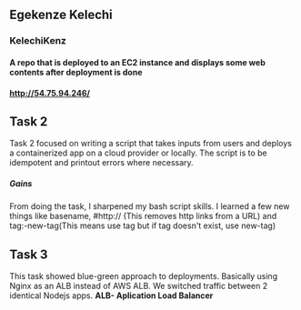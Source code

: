 ## Egekenze Kelechi  
### KelechiKenz  
#### A repo that is deployed to an EC2 instance and displays some web contents after deployment is done  
#### http://54.75.94.246/  


## Task 2
Task 2 focused on writing a script that takes inputs from users and deploys a containerized app on a cloud provider or locally. The script is to be idempotent and printout errors where necessary.
##### Gains
From doing the task, I sharpened my bash script skills. I learned a few new things like basename, #http:// (This removes http links from a URL) and tag:-new-tag(This means use tag but if tag doesn't exist, use new-tag)

## Task 3
This task showed blue-green approach to deployments. Basically using Nginx as an ALB instead of AWS ALB. We switched traffic between 2 identical Nodejs apps.
**ALB- Aplication Load Balancer**

